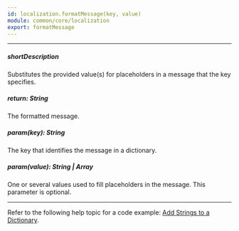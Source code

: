 ```yaml
---
id: localization.formatMessage(key, value)
module: common/core/localization
export: formatMessage
---
```

---
##### shortDescription
Substitutes the provided value(s) for placeholders in a message that the key specifies.

##### return: String
The formatted message.

##### param(key): String
The key that identifies the message in a dictionary.

##### param(value): String | Array<String>
One or several values used to fill placeholders in the message. This parameter is optional.

---
Refer to the following help topic for a code example: [Add Strings to a Dictionary](/concepts/Common/Localization/01%20Dictionaries/05%20Add%20Strings%20to%20a%20Dictionary.md '/Documentation/Guide/Common/Localization/#Dictionaries/Add_Strings_to_a_Dictionary').